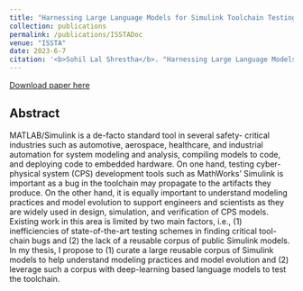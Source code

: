 ```yaml
---
title: "Harnessing Large Language Models for Simulink Toolchain Testing and Developing Diverse Open-Source Corpora of Simulink Models for Metric and Evolution Analysis"
collection: publications
permalink: /publications/ISSTADoc
venue: "ISSTA"
date: 2023-6-7
citation: '<b>Sohil Lal Shrestha</b>. "Harnessing Large Language Models for Simulink Toolchain Testing and Developing Diverse Open-Source Corpora of Simulink Models for Metric and Evolution Analysis", ISSTA 2023.'
---
```

[Download paper here](http://50417.github.io/files/ISSTADocSymposium.pdf) 

## Abstract
MATLAB/Simulink is a de-facto standard tool in several safety- critical industries such as automotive, aerospace, healthcare, and industrial automation for system modeling and analysis, compiling models to code, and deploying code to embedded hardware. On one hand, testing cyber-physical system (CPS) development tools such as MathWorks’ Simulink is important as a bug in the toolchain may propagate to the artifacts they produce. On the other hand, it is equally important to understand modeling practices and model evolution to support engineers and scientists as they are widely used in design, simulation, and verification of CPS models. Existing work in this area is limited by two main factors, i.e., (1) inefficiencies of state-of-the-art testing schemes in finding critical tool-chain bugs and (2) the lack of a reusable corpus of public Simulink models. In my thesis, I propose to (1) curate a large reusable corpus of Simulink models to help understand modeling practices and model evolution and (2) leverage such a corpus with deep-learning based language models to test the toolchain.
